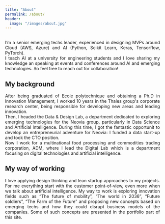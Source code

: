 ```yaml
---
title: "About"
permalink: /about/
header:
  image: "/images/about.jpg"
---
```

<div align="justify">
  <br/>
I’m a senior emerging techs leader, experienced in designing MVPs around Cloud (AWS, Azure) and AI (Python, Scikit Learn, Keras, Tensorflow, PyTorch). <br/>
I teach AI at a university for engineering students and I love sharing my knowledge an speaking at events and conferences around AI and emerging technologies. 
So feel free to reach out for collaboration!<br/>

  <h2>My background</h2>
After being graduated of Ecole polytechnique and obtaining a Ph.D in Innovation Management, I worked 10 years in the Thales group's corporate research center, 
being responsible for developing new areas and leading innovation.<br/>
Then, I headed the Data & Design Lab, a department dedicated to exploring emerging technologies for the Neovia group, particularly in Data Science
and Artificial Intelligence. During this time, I got the fantastic opportunit to develop an entrepreneurial adventure for Neovia: I funded a data start-up and took the CTO position.<br/>
Now I work for a multinational food processing and commodities trading corporation, ADM, where I lead the Digital Lab which is a department
focusing on digital technologies and artificial intelligence.<br/>

  <h2>My way of working</h2>
I love applying design thinking and lean startup approaches to my projects. For me everything start with the customer point-of-view, 
even more when we talk about artificial intelligence. My way to work is exploring innovation fields such as “The future of mobility”, “The world in 2036”, “Future soldiers”, “The Farm of the Future” and proposing new concepts based on emerging techs and how they could disrupt business models of the companies. 
Some of such concepts are presented in the portfolio part of this site.<br/>
</div>
